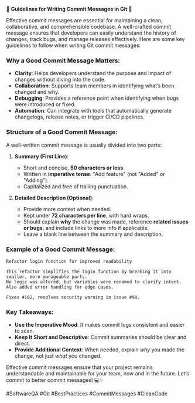 🚀 **Guidelines for Writing Commit Messages in Git** 🚀

Effective commit messages are essential for maintaining a clean, collaborative, and comprehensible codebase. A well-crafted commit message ensures that developers can easily understand the history of changes, track bugs, and manage releases effectively. Here are some key guidelines to follow when writing Git commit messages:

### Why a Good Commit Message Matters:
- **Clarity**: Helps developers understand the purpose and impact of changes without diving into the code.
- **Collaboration**: Supports team members in identifying what’s been changed and why.
- **Debugging**: Provides a reference point when identifying when bugs were introduced or fixed.
- **Automation**: Can integrate with tools that automatically generate changelogs, release notes, or trigger CI/CD pipelines.

### Structure of a Good Commit Message:
A well-written commit message is usually divided into two parts:
1. **Summary (First Line)**:
   - Short and concise, **50 characters or less**.
   - Written in **imperative tense**: "Add feature" (not "Added" or "Adding").
   - Capitalized and free of trailing punctuation.

2. **Detailed Description (Optional)**:
   - Provide more context when needed.
   - Kept under **72 characters per line**, with hard wraps.
   - Should explain **why** the change was made, reference **related issues or bugs**, and include links to more info if applicable.
   - Leave a blank line between the summary and description.

### Example of a Good Commit Message:
```
Refactor login function for improved readability

This refactor simplifies the login function by breaking it into smaller, more manageable parts. 
No logic was altered, but variables were renamed to clarify intent. 
Also added error handling for edge cases.

Fixes #102, resolves security warning in issue #98.
```

### Key Takeaways:
- **Use the Imperative Mood**: It makes commit logs consistent and easier to scan.
- **Keep It Short and Descriptive**: Commit summaries should be clear and direct.
- **Provide Additional Context**: When needed, explain *why* you made the change, not just *what* you changed.

Effective commit messages ensure that your project remains understandable and maintainable for your team, now and 
in the future. Let’s commit to better commit messages! 💻✨

#SoftwareQA #Git #BestPractices #CommitMessages #CleanCode

